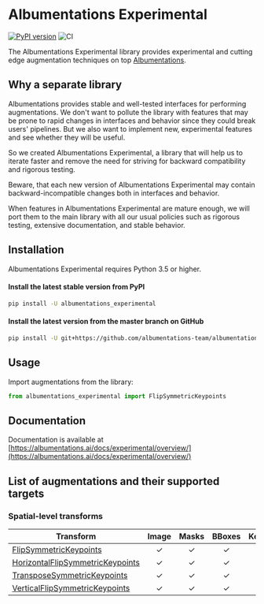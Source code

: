 # Albumentations Experimental
[![PyPI version](https://badge.fury.io/py/albumentations-experimental.svg)](https://badge.fury.io/py/albumentations_experimental)
![CI](https://github.com/albumentations-team/albumentations_experimental/workflows/CI/badge.svg)


The Albumentations Experimental library provides experimental and cutting edge augmentation techniques on top [Albumentations](https://github.com/albumentations-team/albumentations).

## Why a separate library

Albumentations provides stable and well-tested interfaces for performing augmentations. We don't want to pollute the library with features that may be prone to rapid changes in interfaces and behavior since they could break users' pipelines. But we also want to implement new, experimental features and see whether they will be useful.

So we created Albumentations Experimental, a library that will help us to iterate faster and remove the need for striving for backward compatibility and rigorous testing.

Beware, that each new version of Albumentations Experimental may contain backward-incompatible changes both in interfaces and behavior.

When features in Albumentations Experimental are mature enough, we will port them to the main library with all our usual policies such as rigorous testing, extensive documentation, and stable behavior.

## Installation
Albumentations Experimental requires Python 3.5 or higher.

#### Install the latest stable version from PyPI

```Bash
pip install -U albumentations_experimental
```

#### Install the latest version from the master branch on GitHub
```Bash
pip install -U git+https://github.com/albumentations-team/albumentations_experimental
```

## Usage

Import augmentations from the library:

```python
from albumentations_experimental import FlipSymmetricKeypoints
```

## Documentation

Documentation is available at [https://albumentations.ai/docs/experimental/overview/](https://albumentations.ai/docs/experimental/overview/)

## List of augmentations and their supported targets

### Spatial-level transforms

| Transform                                                                                                                                                                                                     | Image | Masks | BBoxes | Keypoints |
| ------------------------------------------------------------------------------------------------------------------------------------------------------------------------------------------------------------- | :---: | :---: | :----: | :-------: |
| [FlipSymmetricKeypoints](https://albumentations.ai/docs/experimental/api_reference/augmentations/transforms/#albumentations_experimental.augmentations.transforms.FlipSymmetricKeypoints)                     | ✓     | ✓     | ✓      | ✓         |
| [HorizontalFlipSymmetricKeypoints](https://albumentations.ai/docs/experimental/api_reference/augmentations/transforms/#albumentations_experimental.augmentations.transforms.HorizontalFlipSymmetricKeypoints) | ✓     | ✓     | ✓      | ✓         |
| [TransposeSymmetricKeypoints](https://albumentations.ai/docs/experimental/api_reference/augmentations/transforms/#albumentations_experimental.augmentations.transforms.TransposeSymmetricKeypoints)           | ✓     | ✓     | ✓      | ✓         |
| [VerticalFlipSymmetricKeypoints](https://albumentations.ai/docs/experimental/api_reference/augmentations/transforms/#albumentations_experimental.augmentations.transforms.VerticalFlipSymmetricKeypoints)     | ✓     | ✓     | ✓      | ✓         |
